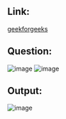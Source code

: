 ## Link:
[geekforgeeks](https://www.geeksforgeeks.org/problems/knapsack-with-duplicate-items4201/1)

## Question:
![image](https://github.com/user-attachments/assets/98e65a11-9921-494f-b968-43ffbf4efdf4)
![image](https://github.com/user-attachments/assets/05f90297-87b8-4a73-8e0e-4e95fc945493)


## Output:
![image](https://github.com/user-attachments/assets/e7fa2d1b-0fb3-487e-995a-475877811e04)
